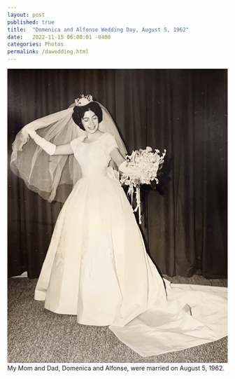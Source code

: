 ```yaml
---
layout: post
published: true
title:  "Domenica and Alfonse Wedding Day, August 5, 1962"
date:   2022-11-15 06:00:01 -0400
categories: Photos
permalink: /dawedding.html
---
```


![Domenica Saieva nee Profito](/mom_dad_wedding_images/705702162.033569.jpg "Domenica Saieva nee Profito")
My Mom and Dad, Domenica and Alfonse, were married on August 5, 1962.

